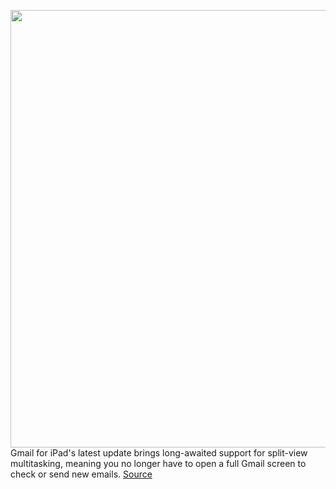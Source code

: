 <img src='https://cdn.vox-cdn.com/thumbor/8QxGSqeJIrVBKQBwZmVaaziQf3g=/0x0:1584x1051/1200x800/filters:focal(666x400:918x652)/cdn.vox-cdn.com/uploads/chorus_image/image/67026510/gmail_split_view.0.jpg' width='700px' /><br/>
Gmail for iPad's latest update brings long-awaited support for split-view multitasking, meaning you no longer have to open a full Gmail screen to check or send new emails.
<a href='https://www.theverge.com/2020/7/7/21315876/google-gmail-for-ipad-split-view-multitasking-support'> Source <a/>